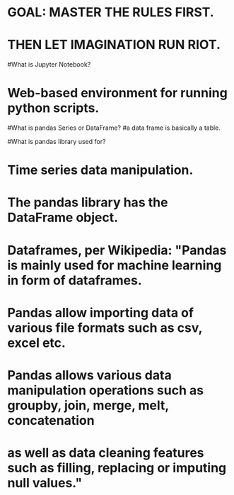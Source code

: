 # GOAL: MASTER THE RULES FIRST.
# THEN LET IMAGINATION RUN RIOT.

#What is Jupyter Notebook?
# Web-based environment for running python scripts.

#What is pandas Series or DataFrame?
#a data frame is basically a table.

#What is pandas library used for?
# Time series data manipulation.
# The pandas library has the DataFrame object.
# Dataframes, per Wikipedia: "Pandas is mainly used for machine learning in form of dataframes.
#   Pandas allow importing data of various file formats such as csv, excel etc.
#   Pandas allows various data manipulation operations such as groupby, join, merge, melt, concatenation
#   as well as data cleaning features such as filling, replacing or imputing null values."